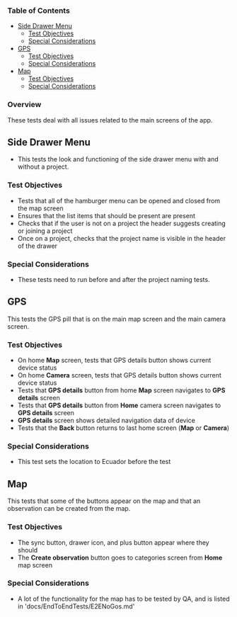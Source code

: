### Table of Contents

- [Side Drawer Menu](#side-drawer-menu)
  - [Test Objectives](#test-objectives)
  - [Special Considerations](#special-considerations)
- [GPS](#gps)
  - [Test Objectives](#test-objectives-1)
  - [Special Considerations](#special-considerations-1)
- [Map](#map)
  - [Test Objectives](#test-objectives-2)
  - [Special Considerations](#special-considerations-2)

### Overview

These tests deal with all issues related to the main screens of the app.

## Side Drawer Menu

- This tests the look and functioning of the side drawer menu with and without a project.

### Test Objectives

- Tests that all of the hamburger menu can be opened and closed from the map screen
- Ensures that the list items that should be present are present
- Checks that if the user is not on a project the header suggests creating or joining a project
- Once on a project, checks that the project name is visible in the header of the drawer

### Special Considerations

- These tests need to run before and after the project naming tests.

## GPS

This tests the GPS pill that is on the main map screen and the main camera screen.

### Test Objectives

- On home **Map** screen, tests that GPS details button shows current device status
- On home **Camera** screen, tests that GPS details button shows current device status
- Tests that **GPS details** button from home **Map** screen navigates to **GPS details** screen
- Tests that **GPS details** button from **Home** camera screen navigates to **GPS details** screen
- **GPS details** screen shows detailed navigation data of device
- Tests that the **Back** button returns to last home screen (**Map** or **Camera**)

### Special Considerations

- This test sets the location to Ecuador before the test

## Map

This tests that some of the buttons appear on the map and that an observation can be created from the map.

### Test Objectives

- The sync button, drawer icon, and plus button appear where they should
- The **Create observation** button goes to categories screen from **Home** map screen

### Special Considerations

- A lot of the functionality for the map has to be tested by QA, and is listed in 'docs/EndToEndTests/E2ENoGos.md'
